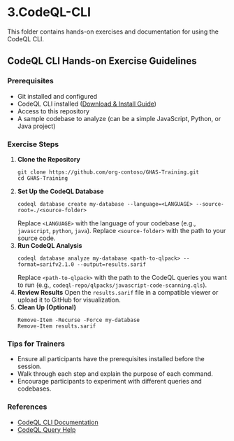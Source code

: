 # 3.CodeQL-CLI

This folder contains hands-on exercises and documentation for using the CodeQL CLI.

## CodeQL CLI Hands-on Exercise Guidelines

### Prerequisites
- Git installed and configured
- CodeQL CLI installed ([Download & Install Guide](https://docs.github.com/en/code-security/code-scanning/using-codeql-cli/about-the-codeql-cli))
- Access to this repository
- A sample codebase to analyze (can be a simple JavaScript, Python, or Java project)

### Exercise Steps

1. **Clone the Repository**
   ```pwsh
   git clone https://github.com/org-contoso/GHAS-Training.git
   cd GHAS-Training
   ```
2. **Set Up the CodeQL Database**
   ```pwsh
   codeql database create my-database --language=<LANGUAGE> --source-root=./<source-folder>
   ```
   Replace `<LANGUAGE>` with the language of your codebase (e.g., `javascript`, `python`, `java`).
   Replace `<source-folder>` with the path to your source code.
3. **Run CodeQL Analysis**
   ```pwsh
   codeql database analyze my-database <path-to-qlpack> --format=sarifv2.1.0 --output=results.sarif
   ```
   Replace `<path-to-qlpack>` with the path to the CodeQL queries you want to run (e.g., `codeql-repo/qlpacks/javascript-code-scanning.qls`).
4. **Review Results**
   Open the `results.sarif` file in a compatible viewer or upload it to GitHub for visualization.
5. **Clean Up (Optional)**
   ```pwsh
   Remove-Item -Recurse -Force my-database
   Remove-Item results.sarif
   ```

### Tips for Trainers
- Ensure all participants have the prerequisites installed before the session.
- Walk through each step and explain the purpose of each command.
- Encourage participants to experiment with different queries and codebases.

### References
- [CodeQL CLI Documentation](https://docs.github.com/en/code-security/code-scanning/using-codeql-cli/about-the-codeql-cli)
- [CodeQL Query Help](https://codeql.github.com/docs/)
